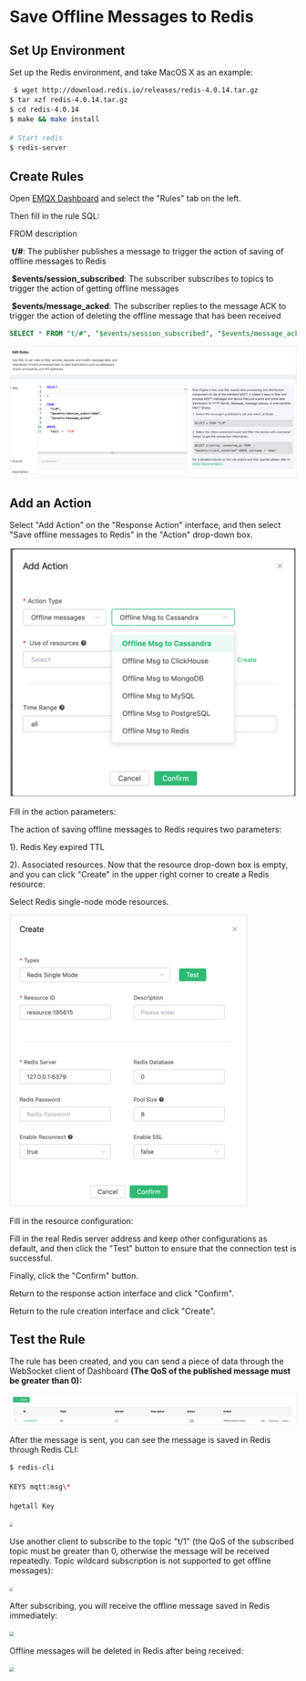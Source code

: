 # Save Offline Messages to Redis

## Set Up Environment

Set up the Redis environment, and take MacOS X as an example:

```bash
 $ wget http://download.redis.io/releases/redis-4.0.14.tar.gz
$ tar xzf redis-4.0.14.tar.gz
$ cd redis-4.0.14
$ make && make install

# Start redis
$ redis-server
```

## Create Rules

Open [EMQX Dashboard](http://127.0.0.1:18083/#/rules) and select the "Rules" tab on the left.

Then fill in the rule SQL:

FROM description

​	**t/#**: The publisher publishes a message to trigger the action of saving of offline messages to Redis

​	**$events/session_subscribed**: The subscriber subscribes to topics to trigger  the action of getting offline messages

​	**$events/message_acked**: The subscriber replies to the message ACK to trigger the action of deleting the offline message that has been received

```sql
SELECT * FROM "t/#", "$events/session_subscribed", "$events/message_acked" WHERE topic =~ 't/#'
```

<img src="./assets/rule-engine/ofline-rules.png" alt="image-20230525151209609" style="zoom:50%;" />

## Add an Action

Select "Add Action" on the "Response Action" interface, and then select "Save offline messages to Redis" in the "Action" drop-down box.

<img src="./assets/rule-engine/offline-msg.png" alt="image-20230525135721993" style="zoom:50%;" />

Fill in the action parameters:

The action of saving offline messages to Redis requires two parameters:

1). Redis Key expired TTL

2). Associated resources. Now that the resource drop-down box is empty, and you can click "Create" in the upper right corner to create a Redis resource:

Select Redis single-node mode resources.

<img src="./assets/rule-engine/redis-offline-resource.png" alt="image-20230525135920948" style="zoom:50%;" />

Fill in the resource configuration:

Fill in the real Redis server address and keep other configurations as default, and then click the "Test" button to ensure that the connection test is successful.

Finally, click the "Confirm" button.

Return to the response action interface and click "Confirm".

Return to the rule creation interface and click "Create".

## Test the Rule

The rule has been created, and you can send a piece of data through the WebSocket client of Dashboard **(The QoS of the published message must be greater than 0):**

<img src="./assets/rule-engine/redis-offline-rule.png" alt="image-20230525140122697" style="zoom:50%;" />

After the message is sent, you can see the message is saved in Redis through Redis CLI:

```bash
$ redis-cli

KEYS mqtt:msg\*

hgetall Key
```

<img src="./assets/rule-engine/offline_msg_10.png" style="zoom:40%;" />

Use another client to subscribe to the topic "t/1" (the QoS of the subscribed topic must be greater than 0, otherwise the message will be received repeatedly. Topic wildcard subscription is not supported to get offline messages):

<img src="./assets/rule-engine/offline_msg_11.png" style="zoom:40%;" />

After subscribing, you will receive the offline message saved in Redis immediately:

<img src="./assets/rule-engine/offline_msg_12.png" style="zoom:50%;" />

Offline messages will be deleted in Redis after being received:

<img src="./assets/rule-engine/offline_msg_13.png" style="zoom:50%;" />
